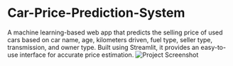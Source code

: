 # Car-Price-Prediction-System
A machine learning-based web app that predicts the selling price of used cars based on car name, age, kilometers driven, fuel type, seller type, transmission, and owner type. Built using Streamlit, it provides an easy-to-use interface for accurate price estimation.
![Project Screenshot](./images/image.png)
